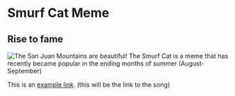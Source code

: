 # Smurf Cat Meme

## Rise to fame
![The San Juan Mountains are beautiful!](https://static.wikia.nocookie.net/meme/images/6/62/Smurfcat.png/revision/latest?cb=20230913155257)
The Smurf Cat is a meme that has recently became popular in the ending months of summer (August-September)




This is an [example link](http://example.com/ "With a Title"). (this will be the link to the song)
